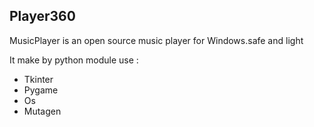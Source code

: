 ## Player360

MusicPlayer is an open source music player for Windows.safe and light

It make by python 
module use :
* Tkinter
* Pygame
* Os
* Mutagen
